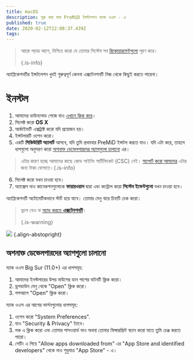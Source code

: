 ```yaml
---
title: macOS
description: শুরু করা যাক PreMiD ইন্সটলেশন ম্যাক ওএস - এ
published: true
date: 2020-02-12T22:08:37.439Z
tags:
---
```


> আরো পড়ার আগে, নিশ্চিত করো যে তোমার সিস্টেম সব [রিকোয়ারমেন্টগুলো](/install/requirements) পূরণ করে। 
> 
> {.is-info}

অ্যাপ্লিকেশনটির ইন্সটলেশন খুবই গুরুত্বপূর্ণ কেননা এক্সটেনশনটি নিজ থেকে কিছুই করতে পারেনা।

# ইনস্টল
1. আমাদের ডাউনলোড পেজে যাও [এখানে ক্লিক করে](https://premid.app/downloads)।
2. সিলেক্ট করো **OS X**
3. আর্কাইভটি এক্সট্রাক্ট করো যদি প্রয়োজন হয়।
4. ইন্সটলারটি ওপেন করো।
5. একটি **সিকিউরিটি অ্যালার্ট** আসবে, যদি তুমি প্রথমবার PreMiD ইন্সটল করতে যাও। যদি এটা করে, তাহলে ধাপগুলো অনুসরণ করো [অশনাক্ত ডেভেলপারদের অ্যাপগুলো চালানো](https://docs.premid.app/install/macos#allow-apps-from-unidentified-developers) এর।
> এটার কারণ হচ্ছে আমাদের কাছে কোড সাইনিং সার্টিফিকেট (CSC) নেই। [সাপোর্ট করো আমাদের](https://www.patreon.com/Timeraa) এটার জন্য টাকা যোগাতে।{.is-info}
6. সিলেক্ট করো যখন চাওয়া হবে।
7. অ্যাক্সেস দাও কানেকশনগুলোকে **ফায়ারওয়াল** দ্বারা এবং কন্ট্রোল করো **সিস্টেম ইভেন্টগুলো** যখন চাওয়া হবে।

অ্যাপ্লিকেশনটি অটোমেটিকভাবে স্টার্ট হয়ে যাবে। তোমার মেনু বারে চিহ্নটি চেক করো।

> ভুলে যেও না [অ্যাড করতে **এক্সটেনশনটি**](/install)। 
> 
> {.is-warning}

![](https://img.icons8.com/color/2x/mac-logo.png) {.align-abstopright}

## অশনাক্ত ডেভেলপারদের অ্যাপগুলো চালানো
ম্যাক ওএস Big Sur (11.0+) এর ধাপসমূহ:
1. আমাদের ইনস্টলারের উপর মাউসের ডান পাশের বাটনটি ক্লিক করো।
2. ড্রপডাউন মেনু থেকে "Open" ক্লিক করো।
3. পপআপে "Open" ক্লিক করো।

ম্যাক ওএস এর আগের ভার্সনগুলোর ধাপসমূহ:
1. ওপেন করো "System Preferences".
2. যাও "Security & Privacy" ট্যাবে।
3. লক এ ক্লিক করো এবং তোমার পাসওয়ার্ড দাও অথবা তোমার ফিঙ্গারপ্রিন্ট স্ক্যান করো যাতে তুমি চেঞ্জ করতে পারো।
4. সেটিং এ গিয়ে "Allow apps downloaded from" এর "App Store and identified developers" থেকে নাও শুধুমাত্র "App Store" - এ।